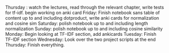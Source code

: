 Thursday : watch the lectures, read through the relevant chapter, write tests for tf-idf. begin working on anki card
Friday: Finish notebook sans table of content up to and including dotproduct, write anki cards for normalization and cosine sim
Saturday: polish notebook up to and including length normalization
Sunday: polish notebook up to and including cosine similarity
Monday: Begin looking at TF-IDF section, add ankicards
Tuesday: Finish TF-IDF section
Wednesday: Look over the two project scripts at the end
Thursday: Finish everything. 

